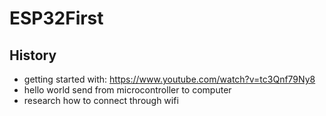 # ESP32First

## History
* getting started with: https://www.youtube.com/watch?v=tc3Qnf79Ny8
* hello world send from microcontroller to computer
* research how to connect through wifi
